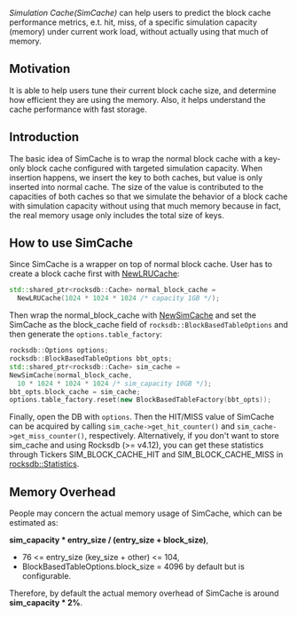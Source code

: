 *Simulation Cache(SimCache)* can help users to predict the block cache performance metrics, e.t. hit, miss, of a specific simulation capacity (memory) under current work load, without actually using that much of memory.
## Motivation
It is able to help users tune their current block cache size, and determine how efficient they are using the memory. Also, it helps understand the cache performance with fast storage.

## Introduction
The basic idea of SimCache is to wrap the normal block cache with a key-only block cache configured with targeted simulation capacity. When insertion happens, we insert the key to both caches, but value is only inserted into normal cache. The size of the value is contributed to the capacities of both caches so that we simulate the behavior of a block cache with simulation capacity without using that much memory because in fact, the real memory usage only includes the total size of keys.

## How to use SimCache
Since SimCache is a wrapper on top of normal block cache. User has to create a block cache first with [NewLRUCache](https://github.com/facebook/rocksdb/blob/master/include/rocksdb/cache.h):
```cpp
std::shared_ptr<rocksdb::Cache> normal_block_cache =
  NewLRUCache(1024 * 1024 * 1024 /* capacity 1GB */);
```
Then wrap the normal_block_cache with [NewSimCache](https://github.com/facebook/rocksdb/blob/master/include/rocksdb/utilities/sim_cache.h) and set the SimCache as the block_cache field of `rocksdb::BlockBasedTableOptions` and then generate the `options.table_factory`:
```cpp
rocksdb::Options options;
rocksdb::BlockBasedTableOptions bbt_opts;
std::shared_ptr<rocksdb::Cache> sim_cache = 
NewSimCache(normal_block_cache, 
  10 * 1024 * 1024 * 1024 /* sim_capacity 10GB */);
bbt_opts.block_cache = sim_cache;
options.table_factory.reset(new BlockBasedTableFactory(bbt_opts));
```
Finally, open the DB with `options`.
Then the HIT/MISS value of SimCache can be acquired by calling
`sim_cache->get_hit_counter()` and `sim_cache->get_miss_counter()`, respectively. Alternatively, if you don't want to store sim_cache and using Rocksdb (>= v4.12), you can get these statistics through Tickers SIM_BLOCK_CACHE_HIT and SIM_BLOCK_CACHE_MISS in [rocksdb::Statistics](https://github.com/facebook/rocksdb/blob/master/include/rocksdb/statistics.h).

## Memory Overhead
People may concern the actual memory usage of SimCache, which can be estimated as:

**sim_capacity \* entry_size / (entry_size + block_size)**,
* 76 <= entry_size (key_size + other) <= 104,
* BlockBasedTableOptions.block_size = 4096 by default but is configurable.

Therefore, by default the actual memory overhead of SimCache is around **sim_capacity \* 2%**.